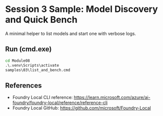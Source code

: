 # Session 3 Sample: Model Discovery and Quick Bench

A minimal helper to list models and start one with verbose logs.

## Run (cmd.exe)
```cmd
cd Module08
.\.venv\Scripts\activate
samples\03\list_and_bench.cmd
```

## References
- Foundry Local CLI reference: https://learn.microsoft.com/azure/ai-foundry/foundry-local/reference/reference-cli
- Foundry Local GitHub: https://github.com/microsoft/Foundry-Local
